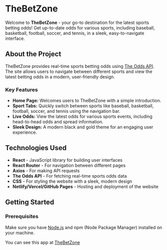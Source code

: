 # TheBetZone

Welcome to **TheBetZone** - your go-to destination for the latest sports betting odds! Get up-to-date odds for various sports, including baseball, basketball, football, soccer, and tennis, in a sleek, easy-to-navigate interface.

## About the Project

TheBetZone provides real-time sports betting odds using [The Odds API](https://the-odds-api.com/). The site allows users to navigate between different sports and view the latest betting odds in a modern, user-friendly design.

### Key Features
- **Home Page:** Welcomes users to TheBetZone with a simple introduction.
- **Sport Tabs:** Quickly switch between sports like baseball, basketball, football, soccer, and tennis using the navigation bar.
- **Live Odds:** View the latest odds for various sports events, including head-to-head odds and spread information.
- **Sleek Design:** A modern black and gold theme for an engaging user experience.


## Technologies Used

- **React** - JavaScript library for building user interfaces
- **React Router** - For navigation between different pages
- **Axios** - For making API requests
- **The Odds API** - For fetching real-time sports odds data
- **CSS** - For styling the website with a sleek, modern design
- **Netlify/Vercel/GitHub Pages** - Hosting and deployment of the website

## Getting Started

### Prerequisites

Make sure you have [Node.js](https://nodejs.org/) and npm (Node Package Manager) installed on your machine.


You can see this app at [TheBetZone](https://d76267.csb.app/)
